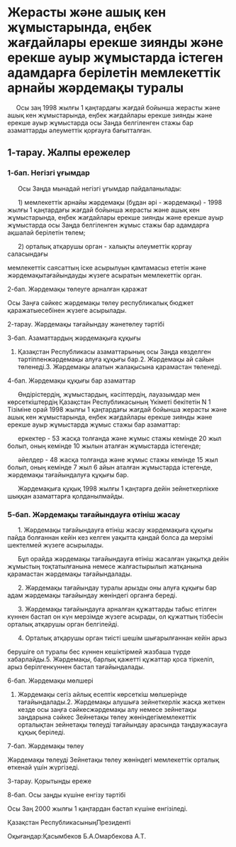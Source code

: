 # Жерасты және ашық кен жұмыстарында, еңбек жағдайлары ерекше зиянды және ерекше ауыр жұмыстарда істеген адамдарға берілетін мемлекеттік арнайы жәрдемақы туралы

     Осы заң 1998 жылғы 1 қаңтардағы жағдай бойынша жерасты және ашық кен жұмыстарында, еңбек жағдайлары ерекше зиянды және ерекше ауыр жұмыстарда осы Заңда белгіленген стажы бар азаматтарды әлеуметтік қорғауға бағытталған.

## 1-тарау. Жалпы ережелер

### 1-бап. Негізгі ұғымдар

      Осы Заңда мынадай негізгі ұғымдар пайдаланылады:

      1) мемлекеттік арнайы жәрдемақы (бұдан әрі - жәрдемақы) - 1998 жылғы 1 қаңтардағы жағдай бойынша жерасты және ашық кен жұмыстарында, еңбек жағдайлары ерекше зиянды және ерекше ауыр жұмыстарда осы Заңда белгіленген жұмыс стажы бар адамдарға ақшалай берілетін төлем;

      2) орталық атқарушы орган - халықты әлеуметтік қорғау саласындағы

мемлекеттік саясаттың іске асырылуын қамтамасыз ететін және жәрдемақытағайындауды жүзеге асыратын мемлекеттік орган.

2-бап. Жәрдемақы төлеуге арналған қаражат

Осы Заңға сәйкес жәрдемақы төлеу республикалық бюджет қаражатыесебінен жүзеге асырылады.

2-тарау. Жәрдемақы тағайындау жәнетөлеу тәртібі

3-бап. Азаматтардың жәрдемақыға құқығы

1. Қазақстан Республикасы азаматтарының осы Заңда көзделген тәртіппенжәрдемақы алуға құқығы бар.2. Жәрдемақы ай сайын төленеді.3. Жәрдемақы алатын жалақысына қарамастан төленеді.

4-бап. Жәрдемақы құқығы бар азаматтар

      Өндірістердің, жұмыстардың, кәсіптердің, лауазымдар мен көрсеткіштердің Қазақстан Республикасының Үкіметі бекітетін N 1 Тізіміне орай 1998 жылғы 1 қаңтардағы жағдай бойынша жерасты және ашық кен жұмыстарында, еңбек жағдайлары ерекше зиянды және ерекше ауыр жұмыстарда жұмыс стажы бар азаматтар:

      еркектер - 53 жасқа толғанда және жұмыс стажы кемінде 20 жыл болып, оның кемінде 10 жылын аталған жұмыстарда істегенде;

      әйелдер - 48 жасқа толғанда және жұмыс стажы кемінде 15 жыл болып, оның кемінде 7 жыл 6 айын аталған жұмыстарда істегенде, жәрдемақы тағайындалуға құқығы бар.

      Жәрдемақыға құқық 1998 жылғы 1 қаңтарға дейін зейнеткерлікке шыққан азаматтарға қолданылмайды.

### 5-бап. Жәрдемақы тағайындауға өтініш жасау

      1. Жәрдемақы тағайындауға өтініш жасау жәрдемақыға құқығы пайда болғаннан кейін кез келген уақытта қандай болса да мерзімі шектелмей жүзеге асырылады.

      Бұл орайда жәрдемақы тағайындауға өтініш жасалған уақытқа дейін жұмыстың тоқтатылғанына немесе жалғастырылып жатқанына қарамастан жәрдемақы тағайындалады.

      2. Жәрдемақы тағайындау туралы арызды оны алуға құқығы бар адам жәрдемақы тағайындау жөніндегі органға береді.

      3. Жәрдемақы тағайындауға арналған құжаттарды табыс етілген күннен бастап он күн мерзімде жүзеге асырады, ол құжаттың тізбесін орталық атқарушы орган белгілейді.

      4. Орталық атқарушы орган тиісті шешім шығарылғаннан кейін арыз

берушіге ол туралы бес күннен кешіктірмей жазбаша түрде хабарлайды.5. Жәрдемақы, барлық қажетті құжаттар қоса тіркеліп, арыз берілгенкүннен бастап тағайындалады.

6-бап. Жәрдемақы мөлшері

1. Жәрдемақы сегіз айлық есептік көрсеткіш мөлшерінде тағайындалады.2. Жәрдемақы алушыға зейнеткерлік жасқа жеткен кезде осы заңға сәйкесжәрдемақы алу немесе зейнетақы заңдарына сәйкес Зейнетақы төлеу жөніндегімемлекеттік орталықтан зейнетақы төлеуді тағайындау арасында таңдаужасауға құқық беріледі.

7-бап. Жәрдемақы төлеу

Жәрдемақы төлеуді Зейнетақы төлеу жөніндегі мемлекеттік орталық өткенай үшін жүргізеді.

3-тарау. Қорытынды ереже

8-бап. Осы заңды күшіне енгізу тәртібі

Осы Заң 2000 жылғы 1 қаңтардан бастап күшіне енгізіледі.

Қазақстан РеспубликасыныңПрезиденті

Оқығандар:Қасымбеков Б.А.Омарбекова А.Т.

